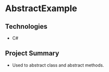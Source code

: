 # AbstractExample

## Technologies

* C#

## Project Summary

* Used to abstract class and abstract methods. 
